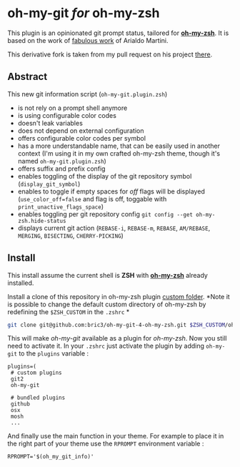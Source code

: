 oh-my-git _for_ oh-my-zsh
=========================

This plugin is an opinionated git prompt status, tailored for [**oh-my-zsh**](https://github.com/robbyrussell/oh-my-zsh). It is based on the work of [fabulous work](https://github.com/arialdomartini/oh-my-git/) of Arialdo Martini. 

This derivative fork is taken from my pull request on his project [there](https://github.com/arialdomartini/oh-my-git/pull/22).


## Abstract

This new git information script (`oh-my-git.plugin.zsh`)
   * is not rely on a prompt shell anymore
   * is using configurable color codes
   * doesn't leak variables
   * does not depend on external configuration
   * offers configurable color codes per symbol
   * has a more understandable name, that can be easily used in another context (I'm using it in my own crafted oh-my-zsh theme, though it's named `oh-my-git.plugin.zsh`)
   * offers suffix and prefix config
   * enables toggling of the display of the git repository symbol (`display_git_symbol`)
   * enables to toggle if empty spaces for _off_ flags will be displayed (`use_color_off=false` and flag is off, toggable with `print_unactive_flags_space`)
   * enables toggling per git repository config `git config --get oh-my-zsh.hide-status`
   * displays current git action (`REBASE-i`, `REBASE-m`, `REBASE`, `AM/REBASE`, `MERGING`, `BISECTING`, `CHERRY-PICKING`)

## Install

This install assume the current shell is **ZSH** with [**oh-my-zsh**](https://github.com/robbyrussell/oh-my-zsh) already installed.

Install a clone of this repository in oh-my-zsh plugin [custom folder](https://github.com/robbyrussell/oh-my-zsh/wiki/Customization). *Note it is possible to change the default custom directory of oh-my-zsh by redefining the `$ZSH_CUSTOM` in the `.zshrc` *

```bash
git clone git@github.com:bric3/oh-my-git-4-oh-my-zsh.git $ZSH_CUSTOM/oh-my-git
```

This will make _oh-my-git_ available as a plugin for _oh-my-zsh_. Now you still need to activate it. In your `.zshrc` just activate the plugin by adding `oh-my-git` to the `plugins` variable :

```
plugins=(
 # custom plugins
 git2
 oh-my-git

 # bundled plugins
 github
 osx
 mosh
 ...
```

And finally use the main function in your theme. For example to place it in the right part of your theme use the `RPROMPT` environment variable : 

```
RPROMPT='$(oh_my_git_info)'
```

